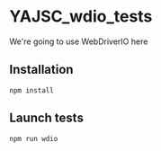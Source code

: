 # YAJSC_wdio_tests

We're going to use WebDriverIO here 

## Installation 
```
npm install
```
## Launch tests
```
npm run wdio
```
